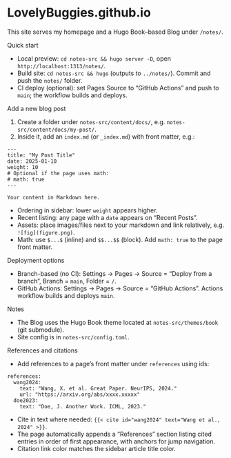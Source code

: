 # LovelyBuggies.github.io

This site serves my homepage and a Hugo Book–based Blog under `/notes/`.

Quick start
- Local preview: `cd notes-src && hugo server -D`, open `http://localhost:1313/notes/`.
- Build site: `cd notes-src && hugo` (outputs to `../notes/`). Commit and push the `notes/` folder.
- CI deploy (optional): set Pages Source to “GitHub Actions” and push to `main`; the workflow builds and deploys.

Add a new blog post
1) Create a folder under `notes-src/content/docs/`, e.g. `notes-src/content/docs/my-post/`.
2) Inside it, add an `index.md` (or `_index.md`) with front matter, e.g.:

```
---
title: "My Post Title"
date: 2025-01-10
weight: 10
# Optional if the page uses math:
# math: true
---

Your content in Markdown here.
```

- Ordering in sidebar: lower `weight` appears higher.
- Recent listing: any page with a `date` appears on “Recent Posts”.
- Assets: place images/files next to your markdown and link relatively, e.g. `![fig](figure.png)`.
- Math: use `$...$` (inline) and `$$...$$` (block). Add `math: true` to the page front matter.

Deployment options
- Branch-based (no CI): Settings → Pages → Source = “Deploy from a branch”, Branch = `main`, Folder = `/`.
- GitHub Actions: Settings → Pages → Source = “GitHub Actions”. Actions workflow builds and deploys `main`.

Notes
- The Blog uses the Hugo Book theme located at `notes-src/themes/book` (git submodule).
- Site config is in `notes-src/config.toml`.

References and citations
- Add references to a page’s front matter under `references` using ids:

```
references:
  wang2024:
    text: "Wang, X. et al. Great Paper. NeurIPS, 2024."
    url: "https://arxiv.org/abs/xxxx.xxxxx"
  doe2023:
    text: "Doe, J. Another Work. ICML, 2023."
```

- Cite in text where needed: `{{< cite id="wang2024" text="Wang et al., 2024" >}}`.
- The page automatically appends a “References” section listing cited entries in order of first appearance, with anchors for jump navigation.
- Citation link color matches the sidebar article title color.
